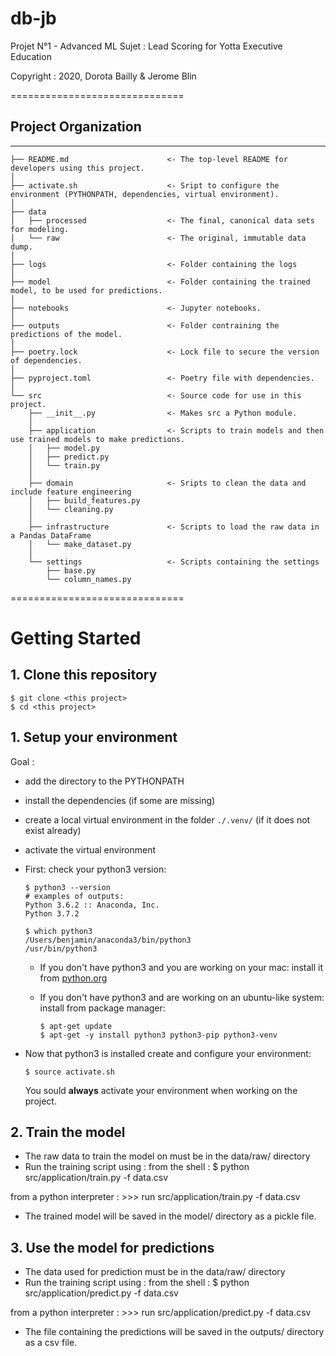 # db-jb

Projet N°1 - Advanced ML
Sujet : Lead Scoring for Yotta Executive Education

Copyright : 2020, Dorota Bailly & Jerome Blin

==============================

## Project Organization
------------

    ├── README.md                      <- The top-level README for developers using this project.
    │
    ├── activate.sh                    <- Sript to configure the environment (PYTHONPATH, dependencies, virtual environment). 
    │
    ├── data
    │   ├── processed                  <- The final, canonical data sets for modeling.
    │   └── raw                        <- The original, immutable data dump.
    │
    ├── logs                           <- Folder containing the logs
    │
    ├── model                          <- Folder containing the trained model, to be used for predictions. 
    │
    ├── notebooks                      <- Jupyter notebooks.
    │
    ├── outputs                        <- Folder contraining the predictions of the model.
    │
    ├── poetry.lock                    <- Lock file to secure the version of dependencies.
    │
    ├── pyproject.toml                 <- Poetry file with dependencies.
    │
    └── src                            <- Source code for use in this project.
        ├── __init__.py                <- Makes src a Python module.
        │
        ├── application                <- Scripts to train models and then use trained models to make predictions.
        │   ├── model.py
        │   ├── predict.py
        │   └── train.py
        │
        ├── domain                     <- Sripts to clean the data and include feature engineering
        │   ├── build_features.py
        │   └── cleaning.py
        │
        ├── infrastructure             <- Scripts to load the raw data in a Pandas DataFrame
        │   └── make_dataset.py
        │
        └── settings                   <- Scripts containing the settings
            ├── base.py
            └── column_names.py

==============================

# Getting Started

## 1. Clone this repository

```
$ git clone <this project>
$ cd <this project>
```

## 1. Setup your environment

Goal : 
- add the directory to the PYTHONPATH
- install the dependencies (if some are missing)
- create a local virtual environment in the folder `./.venv/` (if it does not exist already)
- activate the virtual environment

- First: check your python3 version:

    ```
    $ python3 --version
    # examples of outputs:
    Python 3.6.2 :: Anaconda, Inc.
    Python 3.7.2

    $ which python3
    /Users/benjamin/anaconda3/bin/python3
    /usr/bin/python3
    ```

    - If you don't have python3 and you are working on your mac: install it from [python.org](https://www.python.org/downloads/)
    - If you don't have python3 and are working on an ubuntu-like system: install from package manager:

        ```
        $ apt-get update
        $ apt-get -y install python3 python3-pip python3-venv
        ```

- Now that python3 is installed create and configure your environment:

    `$ source activate.sh`

    You sould **always** activate your environment when working on the project.


## 2. Train the model

- The raw data to train the model on must be in the data/raw/ directory
- Run the training script using : 
from the shell :
    $ python src/application/train.py -f data.csv

from a python interpreter :
    >>> run src/application/train.py -f data.csv

- The trained model will be saved in the model/ directory as a pickle file. 


## 3. Use the model for predictions

- The data used for prediction must be in the data/raw/ directory
- Run the training script using : 
from the shell :
    $ python src/application/predict.py -f data.csv

from a python interpreter :
    >>> run src/application/predict.py -f data.csv

- The file containing the predictions will be saved in the outputs/ directory as a csv file. 

